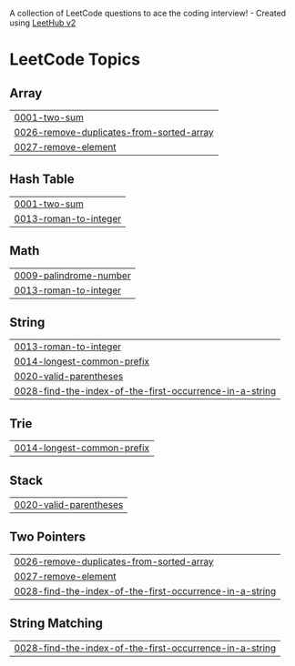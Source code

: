 A collection of LeetCode questions to ace the coding interview! - Created using [LeetHub v2](https://github.com/arunbhardwaj/LeetHub-2.0)
<!---LeetCode Topics Start-->
# LeetCode Topics
## Array
|  |
| ------- |
| [0001-two-sum](https://github.com/subinyun1124/LeetCode/tree/master/0001-two-sum) |
| [0026-remove-duplicates-from-sorted-array](https://github.com/subinyun1124/LeetCode/tree/master/0026-remove-duplicates-from-sorted-array) |
| [0027-remove-element](https://github.com/subinyun1124/LeetCode/tree/master/0027-remove-element) |
## Hash Table
|  |
| ------- |
| [0001-two-sum](https://github.com/subinyun1124/LeetCode/tree/master/0001-two-sum) |
| [0013-roman-to-integer](https://github.com/subinyun1124/LeetCode/tree/master/0013-roman-to-integer) |
## Math
|  |
| ------- |
| [0009-palindrome-number](https://github.com/subinyun1124/LeetCode/tree/master/0009-palindrome-number) |
| [0013-roman-to-integer](https://github.com/subinyun1124/LeetCode/tree/master/0013-roman-to-integer) |
## String
|  |
| ------- |
| [0013-roman-to-integer](https://github.com/subinyun1124/LeetCode/tree/master/0013-roman-to-integer) |
| [0014-longest-common-prefix](https://github.com/subinyun1124/LeetCode/tree/master/0014-longest-common-prefix) |
| [0020-valid-parentheses](https://github.com/subinyun1124/LeetCode/tree/master/0020-valid-parentheses) |
| [0028-find-the-index-of-the-first-occurrence-in-a-string](https://github.com/subinyun1124/LeetCode/tree/master/0028-find-the-index-of-the-first-occurrence-in-a-string) |
## Trie
|  |
| ------- |
| [0014-longest-common-prefix](https://github.com/subinyun1124/LeetCode/tree/master/0014-longest-common-prefix) |
## Stack
|  |
| ------- |
| [0020-valid-parentheses](https://github.com/subinyun1124/LeetCode/tree/master/0020-valid-parentheses) |
## Two Pointers
|  |
| ------- |
| [0026-remove-duplicates-from-sorted-array](https://github.com/subinyun1124/LeetCode/tree/master/0026-remove-duplicates-from-sorted-array) |
| [0027-remove-element](https://github.com/subinyun1124/LeetCode/tree/master/0027-remove-element) |
| [0028-find-the-index-of-the-first-occurrence-in-a-string](https://github.com/subinyun1124/LeetCode/tree/master/0028-find-the-index-of-the-first-occurrence-in-a-string) |
## String Matching
|  |
| ------- |
| [0028-find-the-index-of-the-first-occurrence-in-a-string](https://github.com/subinyun1124/LeetCode/tree/master/0028-find-the-index-of-the-first-occurrence-in-a-string) |
<!---LeetCode Topics End-->